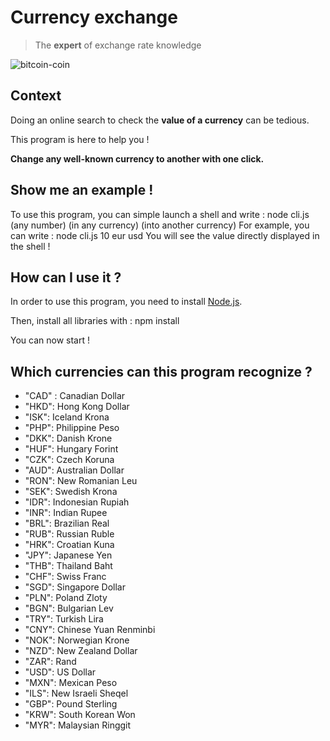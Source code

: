 # Currency exchange 

> The **expert** of exchange rate knowledge 

![bitcoin-coin](https://images.unsplash.com/photo-1518544801976-3e159e50e5bb?ixlib=rb-1.2.1&ixid=eyJhcHBfaWQiOjEyMDd9&auto=format&fit=crop&w=1949&q=80)

## Context 

Doing an online search to check the **value of a currency** can be tedious. 

This program is here to help you ! 

**Change any well-known currency to another with one click.** 


## Show me an example ! 

To use this program, you can simple launch a shell and write : 
	node cli.js (any number) (in any currency) (into another currency) 
For example, you can write : 
	node cli.js 10 eur usd 
You will see the value directly displayed in the shell ! 

## How can I use it ? 

In order to use this program, you need to install [Node.js](https://nodejs.org/en/download/). 

Then, install all libraries with : 
	npm install 

You can now start ! 


## Which currencies can this program recognize ? 

- "CAD" : Canadian Dollar
- "HKD": Hong Kong Dollar
- "ISK": Iceland Krona
- "PHP": Philippine Peso
- "DKK": Danish Krone
- "HUF": Hungary Forint
- "CZK": Czech Koruna
- "AUD": Australian Dollar
- "RON": New Romanian Leu
- "SEK": Swedish Krona
- "IDR": Indonesian Rupiah
- "INR": Indian Rupee
- "BRL": Brazilian Real
- "RUB": Russian Ruble
- "HRK": Croatian Kuna
- "JPY": Japanese Yen
- "THB": Thailand Baht
- "CHF": Swiss Franc
- "SGD": Singapore Dollar
- "PLN": Poland Zloty
- "BGN": Bulgarian Lev
- "TRY": Turkish Lira
- "CNY": Chinese Yuan Renminbi
- "NOK": Norwegian Krone
- "NZD": New Zealand Dollar
- "ZAR": Rand
- "USD": US Dollar
- "MXN": Mexican Peso
- "ILS": New Israeli Sheqel
- "GBP": Pound Sterling
- "KRW": South Korean Won
- "MYR": Malaysian Ringgit